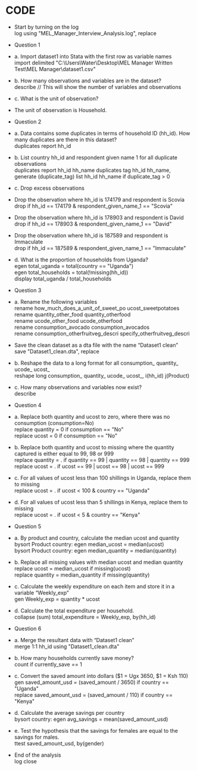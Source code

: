 # CODE
* Start by turning on the log  
log using "MEL_Manager_Interview_Analysis.log", replace  

* Question 1  
* a. Import dataset1 into Stata with the first row as variable names  
import delimited "C:\Users\Water\Desktop\MEL Manager Written Test\MEL Manager\dataset1.csv"

* b. How many observations and variables are in the dataset?  
describe // This will show the number of variables and observations  

* c. What is the unit of observation?  
* The unit of observation is Household.  

* Question 2  
* a. Data contains some duplicates in terms of household ID (hh_id). How many duplicates are there in this dataset?  
duplicates report hh_id  

* b. List country hh_id and respondent given name 1 for all duplicate observations  
duplicates report hh_id hh_name
duplicates tag hh_id hh_name, generate (duplicate_tag)
list hh_id hh_name if duplicate_tag > 0 

* c. Drop excess observations  
* Drop the observation where hh_id is 174179 and respondent is Scovia  
drop if hh_id == 174179 & respondent_given_name_1 == "Scovia"  

* Drop the observation where hh_id is 178903 and respondent is David  
drop if hh_id == 178903 & respondent_given_name_1 == "David"  

* Drop the observation where hh_id is 187589 and respondent is Immaculate  
drop if hh_id == 187589 & respondent_given_name_1 == "Immaculate"  

* d. What is the proportion of households from Uganda?  
egen total_uganda = total(country == "Uganda")  
egen total_households = total(!missing(hh_id))  
display total_uganda / total_households  

* Question 3  
* a. Rename the following variables  
rename how_much_does_a_unit_of_sweet_po ucost_sweetpotatoes  
rename quantity_other_food quantity_otherfood  
rename ucode_other_food ucode_otherfood  
rename consumption_avocado consumption_avocados  
rename consumption_otherfruitveg_descri specify_otherfruitveg_descri  

* Save the clean dataset as a dta file with the name “Dataset1 clean”  
save "Dataset1_clean.dta", replace  

* b. Reshape the data to a long format for all consumption_ quantity_ ucode_ ucost_  
reshape long consumption_ quantity_ ucode_ ucost_, i(hh_id) j(Product)  

* c. How many observations and variables now exist?  
describe  

* Question 4  
* a. Replace both quantity and ucost to zero, where there was no consumption (consumption=No)  
replace quantity = 0 if consumption == "No"  
replace ucost = 0 if consumption == "No"  

* b. Replace both quantity and ucost to missing where the quantity captured is either equal to 99, 98 or 999  
replace quantity = . if quantity == 99 | quantity == 98 | quantity == 999  
replace ucost = . if ucost == 99 | ucost == 98 | ucost == 999  

* c. For all values of ucost less than 100 shillings in Uganda, replace them to missing  
replace ucost = . if ucost < 100 & country == "Uganda"  

* d. For all values of ucost less than 5 shillings in Kenya, replace them to missing  
replace ucost = . if ucost < 5 & country == "Kenya"  

* Question 5  
* a. By product and country, calculate the median ucost and quantity  
bysort Product country: egen median_ucost = median(ucost)  
bysort Product country: egen median_quantity = median(quantity)  

* b. Replace all missing values with median ucost and median quantity  
replace ucost = median_ucost if missing(ucost)  
replace quantity = median_quantity if missing(quantity)  

* c. Calculate the weekly expenditure on each item and store it in a variable “Weekly_exp”  
gen Weekly_exp = quantity * ucost  

* d. Calculate the total expenditure per household.   
collapse (sum) total_expenditure = Weekly_exp, by(hh_id)  

* Question 6  
* a. Merge the resultant data with “Dataset1 clean”  
merge 1:1 hh_id using "Dataset1_clean.dta"  

* b. How many households currently save money?  
count if currently_save == 1  

* c. Convert the saved amount into dollars (\$1 = Ugx 3650, \$1 = Ksh 110)  
gen saved_amount_usd = (saved_amount / 3650) if country == "Uganda"  
replace saved_amount_usd = (saved_amount / 110) if country == "Kenya"  

* d. Calculate the average savings per country  
bysort country: egen avg_savings = mean(saved_amount_usd)  

* e. Test the hypothesis that the savings for females are equal to the savings for males.  
ttest saved_amount_usd, by(gender)  

* End of the analysis  
log close  
